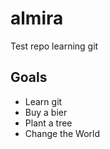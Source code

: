 # almira
Test repo learning git

## Goals
* Learn git
* Buy a bier
* Plant a tree
* Change the World